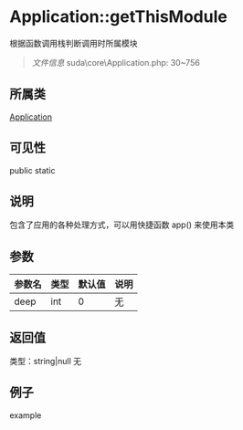 # Application::getThisModule
根据函数调用栈判断调用时所属模块
> *文件信息* suda\core\Application.php: 30~756
## 所属类 

[Application](../Application.md)

## 可见性

  public  static
## 说明


包含了应用的各种处理方式，可以用快捷函数 app() 来使用本类


## 参数

| 参数名 | 类型 | 默认值 | 说明 |
|--------|-----|-------|-------|
| deep |  int | 0 | 无 |

## 返回值
类型：string|null
无

## 例子

example
